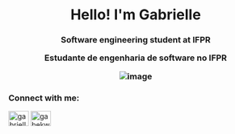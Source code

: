 <h1 align="center">Hello! I'm Gabrielle </h1>
<h3 align="center"> Software engineering student at IFPR 

Estudante de engenharia de software no IFPR 
 
![image](https://user-images.githubusercontent.com/76081229/176014306-d40995c7-4a44-4e14-9bf0-69e716dd6003.png)
</h3>


<h3 align="left">Connect with me:</h3>
<p align="left">
<a href="https://www.linkedin.com/in/gabriellekwsiqueira/" target="blank"><img align="center" src="https://cdn-icons-png.flaticon.com/512/174/174857.png" alt="gabrielleLink" height="30" width="40" /></a>
<a href="https://www.instagram.com/kw_gabrielle/" target="blank"><img align="center" src="https://cdn.jsdelivr.net/npm/simple-icons@3.0.1/icons/instagram.svg" alt="gabekw.insta" height="30" width="40" /></a>
</p>



